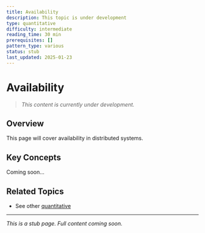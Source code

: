 ```yaml
---
title: Availability
description: This topic is under development
type: quantitative
difficulty: intermediate
reading_time: 30 min
prerequisites: []
pattern_type: various
status: stub
last_updated: 2025-01-23
---
```



# Availability

> *This content is currently under development.*

## Overview

This page will cover availability in distributed systems.

## Key Concepts

Coming soon...

## Related Topics

- See other [quantitative](/index/)

---

*This is a stub page. Full content coming soon.*
